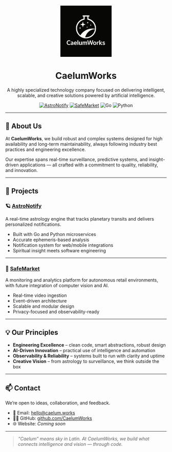 <p align="center">
  <img src="assets/logo.jpg" alt="CaelumWorks Logo" width="160" />
</p>

<h1 align="center">CaelumWorks</h1>

<p align="center">
  A highly specialized technology company focused on delivering intelligent, scalable, and creative solutions powered by artificial intelligence.
</p>

<p align="center">
  <a href="https://github.com/CaelumWorks/AstroNotify"><img src="https://img.shields.io/badge/project-AstroNotify-blueviolet" alt="AstroNotify" /></a>
  <a href="https://github.com/CaelumWorks/SafeMarket"><img src="https://img.shields.io/badge/project-SafeMarket-brightgreen" alt="SafeMarket" /></a>
  <img src="https://img.shields.io/badge/language-Go-blue?logo=go" alt="Go">
  <img src="https://img.shields.io/badge/language-Python-yellow?logo=python" alt="Python">
</p>

---

## 🌟 About Us

At **CaelumWorks**, we build robust and complex systems designed for high availability and long-term maintainability, always following industry best practices and engineering excellence.

Our expertise spans real-time surveillance, predictive systems, and insight-driven applications — all crafted with a commitment to quality, reliability, and innovation.

---

## 🚀 Projects

### 🪐 [AstroNotify](https://github.com/CaelumWorks/AstroNotify)
A real-time astrology engine that tracks planetary transits and delivers personalized notifications.

- Built with Go and Python microservices
- Accurate ephemeris-based analysis
- Notification system for web/mobile integrations
- Spiritual insight meets software engineering

---

### 🛒 [SafeMarket](https://github.com/CaelumWorks/SafeMarket)
A monitoring and analytics platform for autonomous retail environments, with future integration of computer vision and AI.

- Real-time video ingestion
- Event-driven architecture
- Scalable and modular design
- Privacy-focused and observability-ready

---

## 💡 Our Principles

- **Engineering Excellence** – clean code, smart abstractions, robust design
- **AI-Driven Innovation** – practical use of intelligence and automation
- **Observability & Reliability** – systems built to run with clarity and uptime
- **Creative Vision** – from astrology to surveillance, we think outside the box

---

## 📫 Contact

We’re open to ideas, collaboration, and feedback.

- 📧 Email: [hello@caelum.works](mailto:hello@caelum.works)
- 🧑‍🚀 GitHub: [github.com/CaelumWorks](https://github.com/CaelumWorks)
- 🌐 Website: _Coming soon_

---

> _“Caelum” means sky in Latin. At CaelumWorks, we build what connects intelligence and vision — through code._
